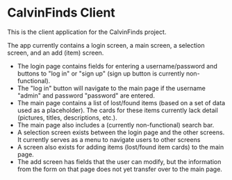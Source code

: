 # CalvinFinds Client
This is the client application for the CalvinFinds project.

The app currently contains a login screen, a main screen, a selection screen, and an add (item) screen.
- The login page contains fields for entering a username/password and buttons to "log in" or "sign up" (sign up button is currently non-functional).
- The "log in" button will navigate to the main page if the username "admin" and password "password" are entered.
- The main page contains a list of lost/found items (based on a set of data used as a placeholder). The cards for these items currently lack detail (pictures, titles, descriptions, etc.).
- The main page also includes a (currently non-functional) search bar.
- A selection screen exists between the login page and the other screens. It currently serves as a menu to navigate users to other screens
- A screen also exists for adding items (lost/found item cards) to the main page.
- The add screen has fields that the user can modify, but the information from the form on that page does not yet transfer over to the main page.
